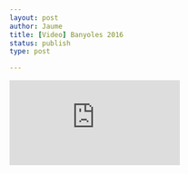 ```yaml
---
layout: post
author: Jaume
title: [Video] Banyoles 2016
status: publish
type: post

---
```

<iframe src="http://player.vimeo.com/video/178496277?title=0&amp;byline=0&amp;color=679AF1&amp;portrait=0" frameborder="0"></iframe>

